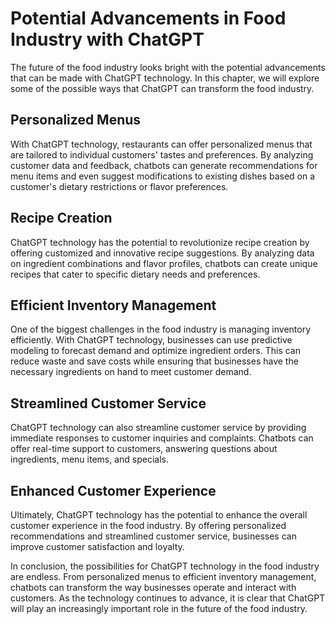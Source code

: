Potential Advancements in Food Industry with ChatGPT
=====================================================================================================

The future of the food industry looks bright with the potential advancements that can be made with ChatGPT technology. In this chapter, we will explore some of the possible ways that ChatGPT can transform the food industry.

Personalized Menus
------------------

With ChatGPT technology, restaurants can offer personalized menus that are tailored to individual customers' tastes and preferences. By analyzing customer data and feedback, chatbots can generate recommendations for menu items and even suggest modifications to existing dishes based on a customer's dietary restrictions or flavor preferences.

Recipe Creation
---------------

ChatGPT technology has the potential to revolutionize recipe creation by offering customized and innovative recipe suggestions. By analyzing data on ingredient combinations and flavor profiles, chatbots can create unique recipes that cater to specific dietary needs and preferences.

Efficient Inventory Management
------------------------------

One of the biggest challenges in the food industry is managing inventory efficiently. With ChatGPT technology, businesses can use predictive modeling to forecast demand and optimize ingredient orders. This can reduce waste and save costs while ensuring that businesses have the necessary ingredients on hand to meet customer demand.

Streamlined Customer Service
----------------------------

ChatGPT technology can also streamline customer service by providing immediate responses to customer inquiries and complaints. Chatbots can offer real-time support to customers, answering questions about ingredients, menu items, and specials.

Enhanced Customer Experience
----------------------------

Ultimately, ChatGPT technology has the potential to enhance the overall customer experience in the food industry. By offering personalized recommendations and streamlined customer service, businesses can improve customer satisfaction and loyalty.

In conclusion, the possibilities for ChatGPT technology in the food industry are endless. From personalized menus to efficient inventory management, chatbots can transform the way businesses operate and interact with customers. As the technology continues to advance, it is clear that ChatGPT will play an increasingly important role in the future of the food industry.
